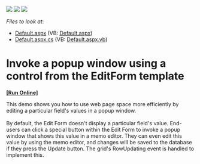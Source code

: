 <!-- default badges list -->
![](https://img.shields.io/endpoint?url=https://codecentral.devexpress.com/api/v1/VersionRange/128544126/13.1.4%2B)
[![](https://img.shields.io/badge/Open_in_DevExpress_Support_Center-FF7200?style=flat-square&logo=DevExpress&logoColor=white)](https://supportcenter.devexpress.com/ticket/details/E122)
[![](https://img.shields.io/badge/📖_How_to_use_DevExpress_Examples-e9f6fc?style=flat-square)](https://docs.devexpress.com/GeneralInformation/403183)
<!-- default badges end -->
<!-- default file list -->
*Files to look at*:

* [Default.aspx](./CS/WebSite/Default.aspx) (VB: [Default.aspx](./VB/WebSite/Default.aspx))
* [Default.aspx.cs](./CS/WebSite/Default.aspx.cs) (VB: [Default.aspx.vb](./VB/WebSite/Default.aspx.vb))
<!-- default file list end -->
# Invoke a popup window using a control from the EditForm template
<!-- run online -->
**[[Run Online]](https://codecentral.devexpress.com/e122/)**
<!-- run online end -->


<p>This demo shows you how to use web page space more efficiently by editing a particular field's values in a popup window.<br />
   <br />
By default, the Edit Form doesn't display a particular field's value. End-users can click a special button within the Edit Form to invoke a popup window that shows this value in a memo editor. They can even edit this value by using the memo editor, and changes will be saved to the database if they press the Update button. The grid's RowUpdating event is handled to implement this.</p>

<br/>


